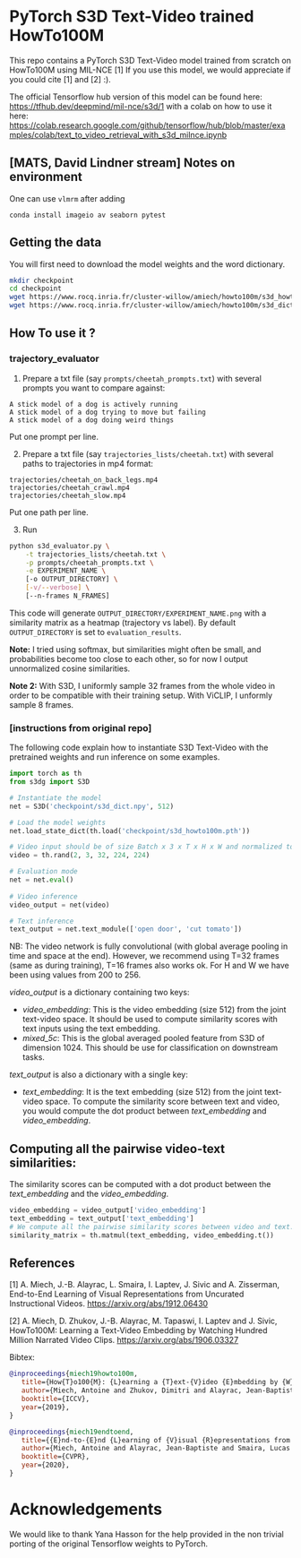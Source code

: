 # PyTorch S3D Text-Video trained HowTo100M
This repo contains a PyTorch S3D Text-Video model trained from scratch on HowTo100M using MIL-NCE [1]
If you use this model, we would appreciate if you could cite [1] and [2] :).

The official Tensorflow hub version of this model can be found here: https://tfhub.dev/deepmind/mil-nce/s3d/1
with a colab on how to use it here: https://colab.research.google.com/github/tensorflow/hub/blob/master/examples/colab/text_to_video_retrieval_with_s3d_milnce.ipynb

## [MATS, David Lindner stream] Notes on environment
One can use `vlmrm` after adding
```
conda install imageio av seaborn pytest
```

## Getting the data

You will first need to download the model weights and the word dictionary.

```sh
mkdir checkpoint
cd checkpoint
wget https://www.rocq.inria.fr/cluster-willow/amiech/howto100m/s3d_howto100m.pth
wget https://www.rocq.inria.fr/cluster-willow/amiech/howto100m/s3d_dict.npy
```


## How To use it ?

### trajectory_evaluator
1. Prepare a txt file (say `prompts/cheetah_prompts.txt`) with several prompts you want to compare against:

```
A stick model of a dog is actively running
A stick model of a dog trying to move but failing
A stick model of a dog doing weird things
```
Put one prompt per line.

2. Prepare a txt file (say `trajectories_lists/cheetah.txt`) with several paths to trajectories in mp4 format: 
```
trajectories/cheetah_on_back_legs.mp4
trajectories/cheetah_crawl.mp4
trajectories/cheetah_slow.mp4
```
Put one path per line.

3. Run
```sh
python s3d_evaluator.py \
    -t trajectories_lists/cheetah.txt \
    -p prompts/cheetah_prompts.txt \
    -e EXPERIMENT_NAME \
    [-o OUTPUT_DIRECTORY] \
    [-v/--verbose] \
    [--n-frames N_FRAMES]
```
This code will generate `OUTPUT_DIRECTORY/EXPERIMENT_NAME.png` with a similarity matrix as a heatmap (trajectory vs label). By default `OUTPUT_DIRECTORY` is set to `evaluation_results`.

**Note:** I tried using softmax, but similarities might often be small, and probabilities become too close to each other, so for now I output unnormalized cosine similarities.

**Note 2:** With S3D, I uniformly sample 32 frames from the whole video in order to be compatible with their training setup. With ViCLIP, I unformly sample 8 frames.

### [instructions from original repo]
The following code explain how to instantiate S3D Text-Video with the pretrained weights and run inference
on some examples.

```python
import torch as th
from s3dg import S3D

# Instantiate the model
net = S3D('checkpoint/s3d_dict.npy', 512)

# Load the model weights
net.load_state_dict(th.load('checkpoint/s3d_howto100m.pth'))

# Video input should be of size Batch x 3 x T x H x W and normalized to [0, 1] 
video = th.rand(2, 3, 32, 224, 224)

# Evaluation mode
net = net.eval()
 
# Video inference
video_output = net(video)

# Text inference
text_output = net.text_module(['open door', 'cut tomato'])
```
NB: The video network is fully convolutional (with global average pooling in time and space at the end). However, we recommend using T=32 frames (same as during training), T=16 frames also works ok. For H and W we have been using values from 200 to 256.

*video_output* is a dictionary containing two keys:
- *video_embedding*: This is the video embedding (size 512) from the joint text-video space. It should be used to compute similarity scores with text inputs using the text embedding.
- *mixed_5c*: This is the global averaged pooled feature from S3D of dimension 1024. This should be use for classification on downstream tasks.

*text_output* is also a dictionary with a single key:
- *text_embedding*: It is the text embedding (size 512) from the joint text-video space. To compute the similarity score between text and video, you would compute the dot product between *text_embedding* and *video_embedding*.

## Computing all the pairwise video-text similarities:

The similarity scores can be computed with a dot product between the *text_embedding* and the *video_embedding*.

```python
video_embedding = video_output['video_embedding']
text_embedding = text_output['text_embedding']
# We compute all the pairwise similarity scores between video and text.
similarity_matrix = th.matmul(text_embedding, video_embedding.t())
```


## References 

[1] A. Miech, J.-B. Alayrac, L. Smaira, I. Laptev, J. Sivic and A. Zisserman,
End-to-End Learning of Visual Representations from Uncurated Instructional Videos.
https://arxiv.org/abs/1912.06430

[2] A. Miech, D. Zhukov, J.-B. Alayrac, M. Tapaswi, I. Laptev and J. Sivic, 
HowTo100M: Learning a Text-Video Embedding by Watching Hundred Million Narrated Video Clips.
https://arxiv.org/abs/1906.03327


Bibtex:

```bibtex
@inproceedings{miech19howto100m,
   title={How{T}o100{M}: {L}earning a {T}ext-{V}ideo {E}mbedding by {W}atching {H}undred {M}illion {N}arrated {V}ideo {C}lips},
   author={Miech, Antoine and Zhukov, Dimitri and Alayrac, Jean-Baptiste and Tapaswi, Makarand and Laptev, Ivan and Sivic, Josef},
   booktitle={ICCV},
   year={2019},
}

@inproceedings{miech19endtoend,
   title={{E}nd-to-{E}nd {L}earning of {V}isual {R}epresentations from {U}ncurated {I}nstructional {V}ideos},
   author={Miech, Antoine and Alayrac, Jean-Baptiste and Smaira, Lucas and Laptev, Ivan and Sivic, Josef and Zisserman, Andrew},
   booktitle={CVPR},
   year={2020},
}
```
# Acknowledgements
We would like to thank Yana Hasson for the help provided in the non trivial porting of the original Tensorflow weights to PyTorch.
